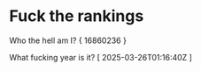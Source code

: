 # Fuck the rankings

Who the hell am I?
{ 16860236 }

What fucking year is it?
[ 2025-03-26T01:16:40Z ]
